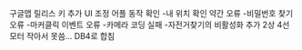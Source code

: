 구글맵 릴리스 키 추가
UI 조정
어플 동작 확인
-내 위치 확인 약간 오류
-비밀번호 찾기 오류
-마커클릭 이벤트 오류
-카메라 코딩 실패
-자전거찾기의 비활성화 추가
2상 4선 모터 작아서 못씀...
DB4로 합침
